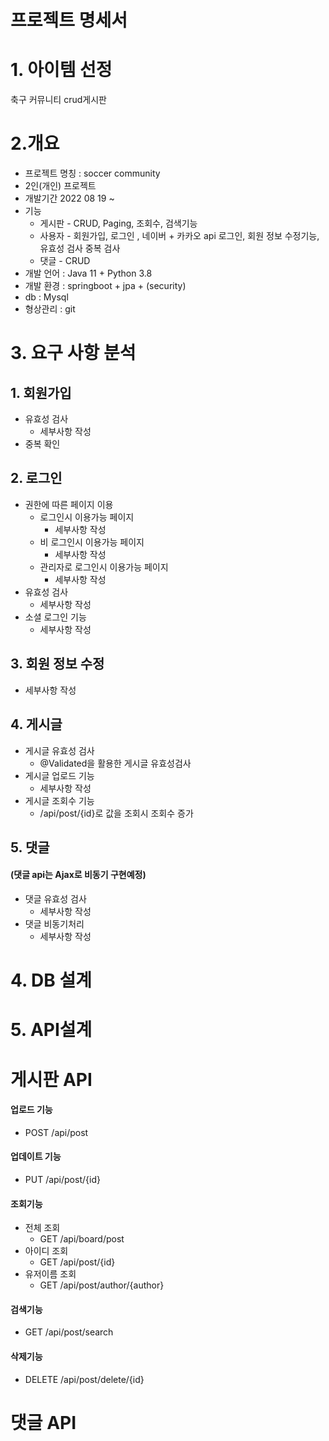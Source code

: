# 프로젝트 명세서

# 1. 아이템 선정

축구 커뮤니티 crud게시판 

# 2.개요

* 프로젝트 명칭 : soccer community 
* 2인(개인) 프로젝트
* 개발기간 2022 08 19 ~
* 기능
  * 게시판 - CRUD, Paging, 조회수, 검색기능
  * 사용자 - 회원가입, 로그인 , 네이버 + 카카오 api 로그인, 회원 정보 수정기능, 유효성 검사 중복 검사
  * 댓글 - CRUD
* 개발 언어 : Java 11 + Python 3.8
* 개발 환경 : springboot + jpa + (security) 
* db : Mysql
* 형상관리 : git

# 3. 요구 사항 분석

## 1. 회원가입 

* 유효성 검사
  * 세부사항 작성
* 중복 확인

## 2. 로그인

* 권한에 따른 페이지 이용 
  * 로그인시 이용가능 페이지
    * 세부사항 작성
  * 비 로그인시 이용가능 페이지
    * 세부사항 작성
  * 관리자로 로그인시 이용가능 페이지
    * 세부사항 작성
* 유효성 검사
  * 세부사항 작성
* 소셜 로그인 기능
  * 세부사항 작성

## 3. 회원 정보 수정

* 세부사항 작성

## 4. 게시글

* 게시글 유효성 검사
  * @Validated을 활용한 게시글 유효성검사
* 게시글 업로드 기능 
  * 세부사항 작성
* 게시글 조회수 기능
  * /api/post/{id}로 값을 조회시 조회수 증가
## 5. 댓글

#### (댓글 api는 Ajax로 비동기 구현예정)

* 댓글 유효성 검사
  * 세부사항 작성
* 댓글 비동기처리
  * 세부사항 작성 

# 4. DB 설계

# 5. API설계
# 게시판 API
#### 업로드 기능
* POST /api/post
#### 업데이트 기능
* PUT /api/post/{id}
#### 조회기능
* 전체 조회
  * GET /api/board/post 
* 아이디 조회
  * GET /api/post/{id}
* 유저이름 조회
  * GET /api/post/author/{author}
#### 검색기능
* GET /api/post/search
#### 삭제기능
* DELETE /api/post/delete/{id}

# 댓글 API
